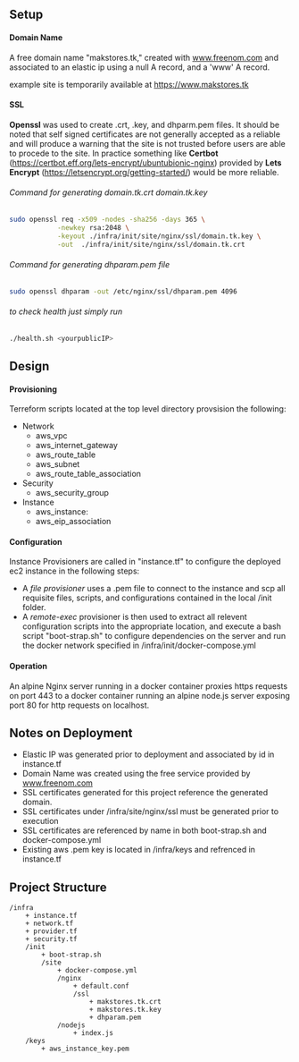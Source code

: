 ## Setup
#### Domain Name
A free domain name "makstores.tk," created with www.freenom.com and associated to an elastic ip using a null A record, and a 'www' A record.

example site is temporarily available at https://www.makstores.tk
#### SSL
**Openssl** was used to create .crt, .key, and dhparm.pem files. It should be noted that self signed certificates are not generally accepted as a reliable and will produce a warning that the site is not trusted before  users are able to procede to the site. In practice something like **Certbot** (https://certbot.eff.org/lets-encrypt/ubuntubionic-nginx) provided by **Lets Encrypt** (https://letsencrypt.org/getting-started/) would be more reliable.
###### Command for generating domain.tk.crt  domain.tk.key 
```bash
sudo openssl req -x509 -nodes -sha256 -days 365 \
			-newkey rsa:2048 \
			-keyout ./infra/init/site/nginx/ssl/domain.tk.key \
			-out  ./infra/init/site/nginx/ssl/domain.tk.crt
```
###### Command for generating dhparam.pem file
```bash
sudo openssl dhparam -out /etc/nginx/ssl/dhparam.pem 4096
```


###### to check health just simply run 
```bash
./health.sh <yourpublicIP>
```

## Design
#### Provisioning
Terreform scripts located at the top level directory provsision the following:
- Network
	- aws_vpc
	- aws_internet_gateway
	- aws_route_table
	- aws_subnet
	- aws_route_table_association
- Security
	- aws_security_group
- Instance
	- aws_instance:
	- aws_eip_association

#### Configuration
Instance Provisioners are called in "instance.tf" to configure the deployed ec2 instance in the following steps: 
- A *file provisioner* uses a .pem file to connect to the instance and scp all requisite files, scripts, and configurations contained in the local /init folder.
- A *remote-exec* provisioner is then used to extract all relevent configuration scripts into the appropriate location, and execute a bash script "boot-strap.sh" to configure dependencies on the server and run the docker network specified in /infra/init/docker-compose.yml

#### Operation
An alpine Nginx server running in a docker container proxies https requests on port 443 to a docker container running an alpine node.js server exposing port 80 for http requests on localhost.

## Notes on Deployment
- Elastic IP was generated prior to deployment and associated by id in instance.tf
- Domain Name was created using the free service provided by www.freenom.com
- SSL certificates generated for this project reference the generated domain.
- SSL certificates under /infra/site/nginx/ssl must be generated prior to execution
- SSL certificates are referenced by name in both boot-strap.sh and docker-compose.yml
- Existing aws .pem key is located in /infra/keys and refrenced in instance.tf

## Project Structure
```
/infra
	+ instance.tf
	+ network.tf
	+ provider.tf
	+ security.tf
 	/init
		+ boot-strap.sh
		/site
			+ docker-compose.yml
			/nginx
				+ default.conf
				/ssl
					+ makstores.tk.crt
					+ makstores.tk.key
					+ dhparam.pem
			/nodejs
				+ index.js
	/keys
		+ aws_instance_key.pem 
```
